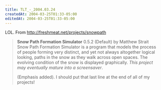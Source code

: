 ```yaml
---
title: TLT_-_2004.03.24
createdAt: 2004-03-25T01:33-05:00
editedAt: 2004-03-25T01:33-05:00
---
```


LOL. From http://freshmeat.net/projects/snowpath

<blockquote>
<b>Snow Path Formation Simulator</b> 0.5.2 (Default) by Matthew Strait<br>
Snow Path Formation Simulator is a program that models the process of people forming very distinct, and yet not always altogether logical looking, paths in the snow as they walk across open spaces. The evolving condition of the snow is displayed graphically. <i>This project may eventually mature into a screensaver</i>.

(Emphasis added). I should put that last line at the end of all of my projects!

